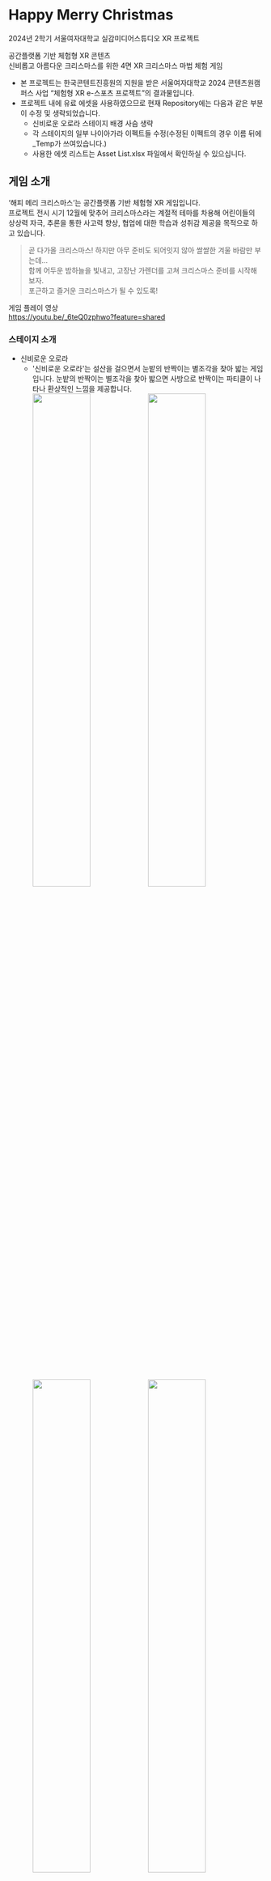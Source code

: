 # Happy Merry Christmas
2024년 2학기 서울여자대학교 실감미디어스튜디오 XR 프로젝트<br/>

공간플랫폼 기반 체험형 XR 콘텐츠<br/>
신비롭고 아름다운 크리스마스를 위한 4면 XR 크리스마스 마법 체험 게임<br/>
* 본 프로젝트는 한국콘텐트진흥원의 지원을 받은 서울여자대학교 2024 콘텐츠원캠퍼스 사업 “체험형 XR e-스포츠 프로젝트”의 결과물입니다.
* 프로젝트 내에 유료 에셋을 사용하였으므로 현재 Repository에는 다음과 같은 부분이 수정 및 생략되었습니다.
  * 신비로운 오로라 스테이지 배경 사슴 생략
  * 각 스테이지의 일부 나이아가라 이펙트들 수정(수정된 이펙트의 경우 이름 뒤에 _Temp가 쓰여있습니다.)
  * 사용한 에셋 리스트는 Asset List.xlsx 파일에서 확인하실 수 있으십니다.

## 게임 소개
‘해피 메리 크리스마스’는 공간플랫폼 기반 체험형 XR 게임입니다.<br/>
프로젝트 전시 시기 12월에 맞추어 크리스마스라는 계절적 테마를 차용해 어린이들의 상상력 자극, 추론을 통한 사고력 향상, 협업에 대한 학습과 성취감 제공을 목적으로 하고 있습니다.<br/>

> 곧 다가올 크리스마스! 하지만 아무 준비도 되어잇지 않아 쌀쌀한 겨울 바람만 부는데…<br/>
> 함께 어두운 밤하늘을 빛내고, 고장난 가렌더를 고쳐 크리스마스 준비를 시작해보자.<br/>
> 포근하고 즐거운 크리스마스가 될 수 있도록!

게임 플레이 영상<br/>
https://youtu.be/_6teQ0zphwo?feature=shared
### 스테이지 소개
* 신비로운 오로라
  * '신비로운 오로라'는 설산을 걸으면서 눈밭의 반짝이는 별조각을 찾아 밟는 게임입니다. 눈밭의 반짝이는 별조각을 찾아 밟으면 사방으로 반짝이는 파티클이 나타나 환상적인 느낌을 제공합니다.
  <br/><img width="50%" src="https://github.com/user-attachments/assets/ba0b142f-5003-46fc-8de4-fe418bd7a790"/><img width="50%" src="https://github.com/user-attachments/assets/2539c7ba-a488-4090-928c-231971cc126e"/>
  <br/><img width="50%" src="https://github.com/user-attachments/assets/9ae839b4-8074-40a3-a58b-6b9c00ad6437"/><img width="50%" src="https://github.com/user-attachments/assets/b61c3512-93d1-49d4-b10b-fb38d4326e28"/>
* 빛나는 순간
  * '빛나는 순간'는 바닥의 꺼진 전구를 빠르게 밟아 정면의 오너먼트를 모두 밝히는 게임입니다. 바닥의 꺼진 전구를 밟으면 화려한 이펙트가 발생하면서 전구와 오너먼트에 불이 들어오게 됩니다. 사용자가 빠르게 움직이면서 보람과 성취감을 제공합니다.
  <br/><img width="50%" src="https://github.com/user-attachments/assets/de90dfb8-9958-41e2-a33d-0fcf05ae8feb"/><img width="50%" src="https://github.com/user-attachments/assets/8f6a61e3-de2d-4d4b-9434-663856b428df"/>
  <br/><img width="50%" src="https://github.com/user-attachments/assets/b200846a-47ac-41cd-94de-c3c002636cb3"/><img width="50%" src="https://github.com/user-attachments/assets/72d153bb-7e86-49db-8ab1-6b5731033f7a"/>
* 해피 메리 크리스마스
  * '해피 메리 크리스마스'는 바닥의 버튼을 밟고 주변의 변화를 관찰하며 크리스마스를 즐기는 게임입니다. 버튼을 밟으면 이에 대한 인터랙션과 사운드가 발생하면서 크리스마스 경험을 제공합니다.
  <br/><img width="30%" src="https://github.com/user-attachments/assets/3e4fb50d-b8a0-4ff4-91a4-ff6bc24c1fb1"/><img width="30%" src="https://github.com/user-attachments/assets/2548b4a8-7a27-4d35-8653-80ecd14e0d27"/><img width="30%" src="https://github.com/user-attachments/assets/1d36e03d-2be2-4224-9bb6-74d7e92d0a2b"/>
  <br/><img width="50%" src="https://github.com/user-attachments/assets/54994e7e-6a9e-4a83-9e6b-f9b03050b67b"/><img width="50%" src="https://github.com/user-attachments/assets/d030d641-a8c8-4e95-b825-8372bc8308f5"/>

## 프로젝트 개요
🔗자세한 내용은 Notion에서 확인하실 수 있으십니다.    [<img src="https://img.shields.io/badge/Notion-000000?style=flat-round&logo=Notion&logoColor=white"/>](https://www.notion.so/Happy-Merry-Christmas-178b66b96b778020aa07f321896a6a83?pvs=4)
### 개발 기간
* 2024.09 - 2024.12 (약 3개월)
### 개발 환경
* Unreal Engine 5.3.2 Blueprint
* HOKUYO Sensor
* Unity
### 수행업무
프로젝트 팀원은 5명으로 그 중 개발에 참여하여 다음과 같은 부분을 담당하였습니다.<br/>

센서 좌표 맵핑 시스템 개발 및 nDisplay 송출
* OSC 통신을 통해 전달된 공간 크기, 사용자 위치 좌표를 nDisplay의 크기와 위치에 알맞게 Unreal Engine에서 사용할 수 있게끔 변경
  * OSC 통신 Message에 Event Binding
* 사용자 위치를 나타내는 사용자 Actor 객체 제작
* nDisplay와 Switchboard를 사용하여 nDisplay 송출=

게임 Level 설계
* 메모리 사용을 줄이고 디자이너와의 협업을 위해 사용자의 좌표를 구하는 Level과 스테이지 맵 Level, 스테이지 시스템 Level을 분리하여 제작
  * 사용자의 좌표를 구하는 Level인 OSC Level의 경우 모든 스테이지에서 사용되므로 Persistent Level로 지정하여 제작
  * 세 스테이지 모두 맵 Level과, 시스템 Level로 나누고 OSC Level의 서브 Level로 추가
  
신비로운 오로라 스테이지 눈밭 초기화 제작
* ‘Interactive world’ 플러그인을 사용하여 눈밭 적용
* ‘Interactive world’ 플러그인의 작동 방식을 분석하여 Texture Render Target 2D를 Clear하여 눈밭 초기화 제작

각 스테이지 게임 시스템 제작
* 사용자 Actor와 게임 내 사용 Actor의 충돌처리를 사용하여 게임 시스템 제작

스테이지 이동 UI 및 시스템 제작
* 3D Widget을 사용하여 Fade In/Out 제작
* Event Dispatchers를 통해 각 스테이지 이동 Event 바인딩 제작
  * OSC Level이  Persistent Level이므로 OSC Level의 레벨 블루프린트에서 스테이지 이동 Event를 제작
  * 각 스테이지의 게임 시스템 블루프린트에서 스테이지 이동 Event를 사용할 수 있도록 Event Dispatchers를 사용하여 Event를 바인딩

맵 오브젝트 제작
* 신비로운 오로라 스테이지 오로라 Actor 제작
* 신비로운 오로라 스테이지 사슴 애니메이션 적용
* Spline을 사용하여 빛나는 순간, 해피 메리 크리스마스 스테이지 양말 움직임 제작

나이아가라 이펙트 수정 및 제작
* 신비로운 오로라 스테이지 유성, 불꽃놀이 나이아가라 이펙트 제작
* 신비로운 오로라 스테이지 별조각 생성, 별조각 발견 나이아가라 이펙트 에셋 커스터마이징
* 빛나는 순간 스테이지 전구 켜짐/꺼짐, 전구 Spline, 오너먼트 켜짐, 트리 별 나이아가라 이펙트 에셋 커스터마이징
* 해피 메리 크리스마스 스테이지 버튼 활성화, 불꽃놀이 이펙트 제작
## 프로젝트 성과
* SIGGRAPH Asia 2024 Tokyo 부스 내 프로젝트 소개 전시
* 현대백화점 중동점 'Future Ground' 전시 참여

